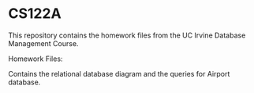 # CS122A
This repository contains the homework files from the UC Irvine Database Management Course. 

Homework Files:

Contains the relational database diagram and the queries for Airport database.
